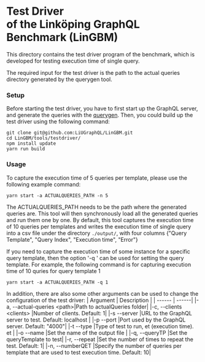 # Test Driver <br/> of the Linköping GraphQL Benchmark (LinGBM)

This directory contains the test driver program of the benchmark, which is developed for testing execution time of single query.

The required input for the test driver is the path to the actual queries directory generated by the querygen tool. 


### Setup
Before starting the test driver, you have to first start up the GraphQL server, and generate the queries with the [querygen](https://github.com/LiUGraphQL/LinGBM/tree/master/tools/querygen).
Then, you could build up the test driver using the following command:

```
git clone git@github.com:LiUGraphQL/LinGBM.git
cd LinGBM/tools/testdriver/
npm install update
yarn run build
```

### Usage

To capture the execution time of 5 queries per template, please use the following example command:
```
yarn start -a ACTUALQUERIES_PATH -n 5
```
The ACTUALQUERIES_PATH needs to be the path where the generated queries are. This tool will then synchronously load all the generated queries and run them one by one. By default, this tool captures the execution time of 10 queries per templates and writes the execution time of single query into a csv file under the directory `./output/`, with four columns {"Query Template", "Query Index", "Execution time", "Error"}

If you need to capture the execution time of some instance for a specific query template, then the option '-q <queryTP>' can be used for setting the query template. For example, the following command is for capturing execution time of 10 quries for query template 1
```
yarn start -a ACTUALQUERIES_PATH -q 1
```

In addition, there are also some other arguments can be used to change the configuration of the test driver:
| Argument | Description |
| ------ | ------|
|-a, --actual-queries \<path>|Path to actualQueries folder| 
|-c, --clients \<clients> |Number of clients. Default: 1| 
|-s --server <url> |URL to the GraphQL server to test. Default: localhost |
|-p --port <port> |Port used by the GraphQL server. Default: "4000"|
|-t --type <type> |Type of test to run, et (execution time). et |
|-o --name <name> |Set the name of the output file |
|-q, --queryTP <queryTP> |Set the queryTemplate to test|
|-r, --repeat <repeat> |Set the number of times to repeat the test. Default: 1|
|-n, --numberQET <numberQET> |Specify the number of queries per template that are used to test execution time. Default: 10|
